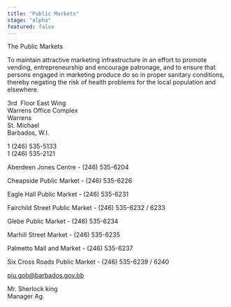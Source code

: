 ```yaml
---
title: "Public Markets"
stage: "alpha"
featured: false
---
```


The Public Markets

To maintain attractive marketing infrastructure in an effort to promote vending, entrepreneurship and encourage patronage, and to ensure that persons engaged in marketing produce do so in proper sanitary conditions, thereby negating the risk of health problems for the local population and elsewhere.

3rd  Floor East Wing  
Warrens Office Complex  
Warrens  
St. Michael  
Barbados, W.I.

1 (246) 535-5133  
1 (246) 535-2121 

Aberdeen Jones Centre - (246) 535-6204

Cheapside Public Market - (246) 535-6226

Eagle Hall Public Market - (246) 535-6231

Fairchild Street Public Market - (246) 535-6232 / 6233

Glebe Public Market - (246) 535-6234

Marhill Street Market - (246) 535-6235

Palmetto Mall and Market - (246) 535-6237

Six Cross Roads Public Market - (246) 535-6239 / 6240

piu.gob@barbados.gov.bb    

Mr. Sherlock king  
Manager Ag.